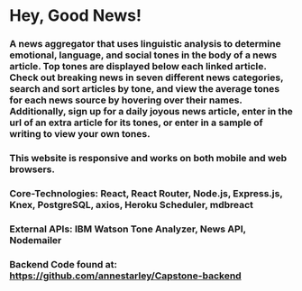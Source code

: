 # Hey, Good News!

### A news aggregator that uses linguistic analysis to determine emotional, language, and social tones in the body of a news article. Top tones are displayed below each linked article. Check out breaking news in seven different news categories, search and sort articles by tone, and view the average tones for each news source by hovering over their names. Additionally, sign up for a daily joyous news article, enter in the url of an extra article for its tones, or enter in a sample of writing to view your own tones.   
### This website is responsive and works on both mobile and web browsers.  
### Core-Technologies: React, React Router, Node.js, Express.js, Knex, PostgreSQL, axios, Heroku Scheduler, mdbreact  
### External APIs: IBM Watson Tone Analyzer, News API, Nodemailer  
  
### Backend Code found at: https://github.com/annestarley/Capstone-backend
